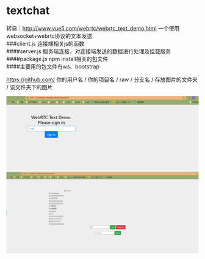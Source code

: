# textchat
转自：http://www.vue5.com/webrtc/webrtc_text_demo.html  一个使用websocket+webrtc协议的文本发送<br>
###client.js 连接端相关js的函数<br>
####server.js 服务端连接，对连接端发送的数据进行处理及挂载服务<br>
####package.js npm install相关的包文件<br>
####主要用的包文件有ws、bootstrap<br>


 https://github.com/ 你的用户名 / 你的项目名 / raw / 分支名 / 存放图片的文件夹 / 该文件夹下的图片
 
![Image text](https://github.com/linxingjie/textchat/blob/main/1.png)
![Image text](https://github.com/linxingjie/textchat/blob/main/2.png)
